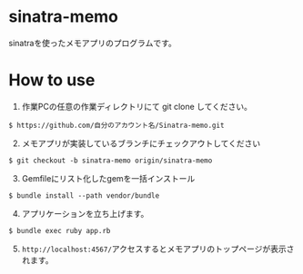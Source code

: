 # sinatra-memo

sinatraを使ったメモアプリのプログラムです。

# How to use

1. 作業PCの任意の作業ディレクトリにて git clone してください。
```
$ https://github.com/自分のアカウント名/Sinatra-memo.git
```

2. メモアプリが実装しているブランチにチェックアウトしてください
```
$ git checkout -b sinatra-memo origin/sinatra-memo
```

3. Gemfileにリスト化したgemを一括インストール　　
```
$ bundle install --path vendor/bundle
```
4. アプリケーションを立ち上げます。
```
$ bundle exec ruby app.rb
```
5. `http://localhost:4567/`アクセスするとメモアプリのトップページが表示されます。